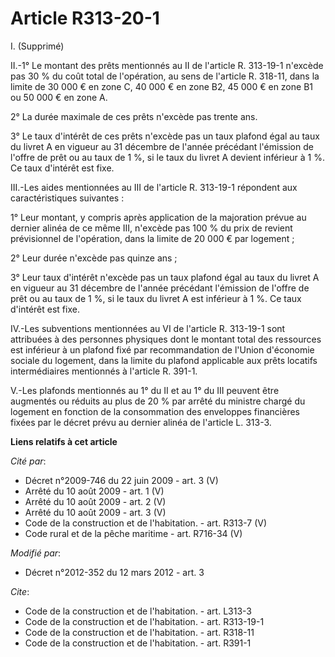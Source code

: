# Article R313-20-1

I. (Supprimé) 

II.-1° Le montant des prêts mentionnés au II de l'article R. 313-19-1 n'excède pas 30 % du coût total de l'opération, au sens
de l'article R. 318-11, dans la limite de 30 000 € en zone C, 40 000 € en zone B2, 45 000 € en zone B1 ou 50 000 € en zone
A. 

2° La durée maximale de ces prêts n'excède pas trente ans. 

3° Le taux d'intérêt de ces prêts n'excède pas un taux plafond égal au taux du livret A en vigueur au 31 décembre de l'année
précédant l'émission de l'offre de prêt ou au taux de 1 %, si le taux du livret A devient inférieur à 1 %. Ce taux d'intérêt
est fixe. 

III.-Les aides mentionnées au III de l'article R. 313-19-1 répondent aux caractéristiques suivantes : 

1° Leur montant, y compris après application de la majoration prévue au dernier alinéa de ce même III, n'excède pas 100 % du
prix de revient prévisionnel de l'opération, dans la limite de 20 000 € par logement ; 

2° Leur durée n'excède pas quinze ans ; 

3° Leur taux d'intérêt n'excède pas un taux plafond égal au taux du livret A en vigueur au 31 décembre de l'année précédant
l'émission de l'offre de prêt ou au taux de 1 %, si le taux du livret A est inférieur à 1 %. Ce taux d'intérêt est fixe. 

IV.-Les subventions mentionnées au VI de l'article R. 313-19-1 sont attribuées à des personnes physiques dont le montant
total des ressources est inférieur à un plafond fixé par recommandation de l'Union d'économie sociale du logement, dans la
limite du plafond applicable aux prêts locatifs intermédiaires mentionnés à l'article R. 391-1. 

V.-Les plafonds mentionnés au 1° du II et au 1° du III peuvent être augmentés ou réduits au plus de 20 % par arrêté du
ministre chargé du logement en fonction de la consommation des enveloppes financières fixées par le décret prévu au dernier
alinéa de l'article L. 313-3.

**Liens relatifs à cet article**

_Cité par_:

  - Décret n°2009-746 du 22 juin 2009 - art. 3 (V)
  - Arrêté du 10 août 2009 - art. 1 (V)
  - Arrêté du 10 août 2009 - art. 2 (V)
  - Arrêté du 10 août 2009 - art. 3 (V)
  - Code de la construction et de l'habitation. - art. R313-7 (V)
  - Code rural et de la pêche maritime - art. R716-34 (V)

_Modifié par_:

  - Décret n°2012-352 du 12 mars 2012 - art. 3

_Cite_:

  - Code de la construction et de l'habitation. - art. L313-3
  - Code de la construction et de l'habitation. - art. R313-19-1
  - Code de la construction et de l'habitation. - art. R318-11
  - Code de la construction et de l'habitation. - art. R391-1
